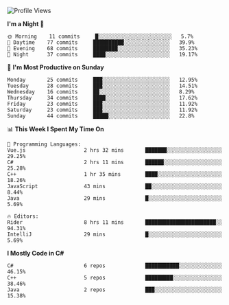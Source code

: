 <!--START_SECTION:waka-->
![Profile Views](http://img.shields.io/badge/Profile%20Views-1-blue)

**I'm a Night 🦉** 

```text
🌞 Morning    11 commits     █░░░░░░░░░░░░░░░░░░░░░░░░   5.7% 
🌆 Daytime    77 commits     ██████████░░░░░░░░░░░░░░░   39.9% 
🌃 Evening    68 commits     ████████░░░░░░░░░░░░░░░░░   35.23% 
🌙 Night      37 commits     ████░░░░░░░░░░░░░░░░░░░░░   19.17%

```
📅 **I'm Most Productive on Sunday** 

```text
Monday       25 commits     ███░░░░░░░░░░░░░░░░░░░░░░   12.95% 
Tuesday      28 commits     ███░░░░░░░░░░░░░░░░░░░░░░   14.51% 
Wednesday    16 commits     ██░░░░░░░░░░░░░░░░░░░░░░░   8.29% 
Thursday     34 commits     ████░░░░░░░░░░░░░░░░░░░░░   17.62% 
Friday       23 commits     ███░░░░░░░░░░░░░░░░░░░░░░   11.92% 
Saturday     23 commits     ███░░░░░░░░░░░░░░░░░░░░░░   11.92% 
Sunday       44 commits     █████░░░░░░░░░░░░░░░░░░░░   22.8%

```


📊 **This Week I Spent My Time On** 

```text
💬 Programming Languages: 
Vue.js                   2 hrs 32 mins       ███████░░░░░░░░░░░░░░░░░░   29.25% 
C#                       2 hrs 11 mins       ██████░░░░░░░░░░░░░░░░░░░   25.28% 
C++                      1 hr 35 mins        ████░░░░░░░░░░░░░░░░░░░░░   18.26% 
JavaScript               43 mins             ██░░░░░░░░░░░░░░░░░░░░░░░   8.44% 
Java                     29 mins             █░░░░░░░░░░░░░░░░░░░░░░░░   5.69%

🔥 Editors: 
Rider                    8 hrs 11 mins       ███████████████████████░░   94.31% 
IntelliJ                 29 mins             █░░░░░░░░░░░░░░░░░░░░░░░░   5.69%

```

**I Mostly Code in C#** 

```text
C#                       6 repos             ███████████░░░░░░░░░░░░░░   46.15% 
C++                      5 repos             █████████░░░░░░░░░░░░░░░░   38.46% 
Java                     2 repos             ███░░░░░░░░░░░░░░░░░░░░░░   15.38%

```



<!--END_SECTION:waka-->
